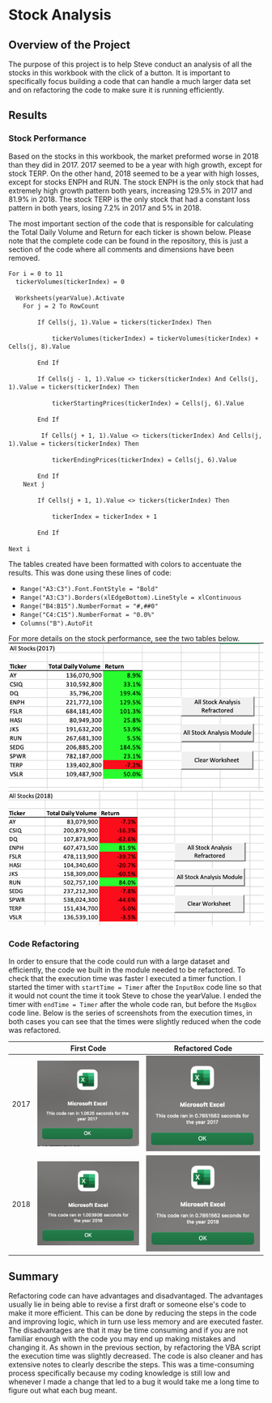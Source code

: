 # Stock Analysis

## Overview of the Project
The purpose of this project is to help Steve conduct an analysis of all the stocks in this workbook with the click of a button. It is important to specifically focus building a code that can handle a much larger data set and on refactoring the code to make sure it is running efficiently. 

## Results 
### Stock Performance 
Based on the stocks in this workbook, the market preformed worse in 2018 than they did in 2017. 2017 seemed to be a year with high growth, except for stock TERP. On the other hand, 2018 seemed to be a year with high losses, except for stocks ENPH and RUN. The stock ENPH is the only stock that had extremely high growth pattern both years, increasing 129.5% in 2017 and 81.9% in 2018. The stock TERP is the only stock that had a constant loss pattern in both years, losing 7.2% in 2017 and 5% in 2018.  

The most important section of the code that is responsible for calculating the Total Daily Volume and Return for each ticker is shown below. Please note that the complete code can be found in the repository, this is just a section of the code where all comments and dimensions have been removed. 

        
    For i = 0 to 11 
      tickerVolumes(tickerIndex) = 0
       
      Worksheets(yearValue).Activate
        For j = 2 To RowCount
        
            If Cells(j, 1).Value = tickers(tickerIndex) Then
            
                tickerVolumes(tickerIndex) = tickerVolumes(tickerIndex) + Cells(j, 8).Value
            
            End If
           
            If Cells(j - 1, 1).Value <> tickers(tickerIndex) And Cells(j, 1).Value = tickers(tickerIndex) Then
                
                tickerStartingPrices(tickerIndex) = Cells(j, 6).Value
                
            End If              
           
             If Cells(j + 1, 1).Value <> tickers(tickerIndex) And Cells(j, 1).Value = tickers(tickerIndex) Then
             
                tickerEndingPrices(tickerIndex) = Cells(j, 6).Value               
                
            End If
        Next j
      
            If Cells(j + 1, 1).Value <> tickers(tickerIndex) Then
            
                tickerIndex = tickerIndex + 1
                
            End If
            
    Next i



The tables created have been formatted with colors to accentuate the results. This was done using these lines of code:
- `Range("A3:C3").Font.FontStyle = "Bold"`
- `Range("A3:C3").Borders(xlEdgeBottom).LineStyle = xlContinuous`
- `Range("B4:B15").NumberFormat = "#,##0"`
- `Range("C4:C15").NumberFormat = "0.0%"`
- `Columns("B").AutoFit`


For more details on the stock performance, see the two tables below.
![Stock_Performance_2017](https://github.com/andreabassetti/stock-analysis/blob/main/Resources/Stock_Performance_2017.png)
![Stock_Performance_2018](https://github.com/andreabassetti/stock-analysis/blob/main/Resources/Stock_Performance_2018.png)

### Code Refactoring
In order to ensure that the code could run with a large dataset and efficiently, the code we built in the module needed to be refactored. To check that the execution time was faster I executed a timer function. I started the timer with `startTime = Timer` after the `InputBox` code line so that it would not count the time it took Steve to chose the yearValue. I ended the timer with `endTime = Timer` after the whole code ran, but before the `MsgBox` code line. Below is the series of screenshots from the execution times, in both cases you can see that the times were slightly reduced when the code was refactored.

|    | First Code |  Refactored Code  |
| ----------- | ----------- | -----------  |
| 2017 | ![VBA_Module_2017](https://github.com/andreabassetti/stock-analysis/blob/main/Resources/VBA_Module_2017.png) |  ![VBA_Challenge_2017](https://github.com/andreabassetti/stock-analysis/blob/main/Resources/VBA_Challenge_2017.png) |
| 2018 | ![VBA_Module_2018](https://github.com/andreabassetti/stock-analysis/blob/main/Resources/VBA_Module_2018.png) |  ![VBA_Challenge_2018](https://github.com/andreabassetti/stock-analysis/blob/main/Resources/VBA_Challenge_2018.png) |


## Summary
Refactoring code can have advantages and disadvantaged. The advantages usually lie in being able to revise a first draft or someone else's code to make it more efficient. This can be done by reducing the steps in the code and improving logic, which in turn use less memory and are executed faster. The disadvantages are that it may be time consuming and if you are not familiar enough with the code you may end up making mistakes and changing it. 
As shown in the previous section, by refactoring the VBA script the execution time was slightly decreased. The code is also cleaner and has extensive notes to clearly describe the steps. This was a time-consuming process specifically because my coding knowledge is still low and whenever I made a change that led to a bug it would take me a long time to figure out what each bug meant.



